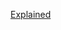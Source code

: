 [Explained](https://leetcode.com/problems/reverse-linked-list-ii/discuss/4011862/92.40-Two-Pointers-and-Stack-and-Recursion)